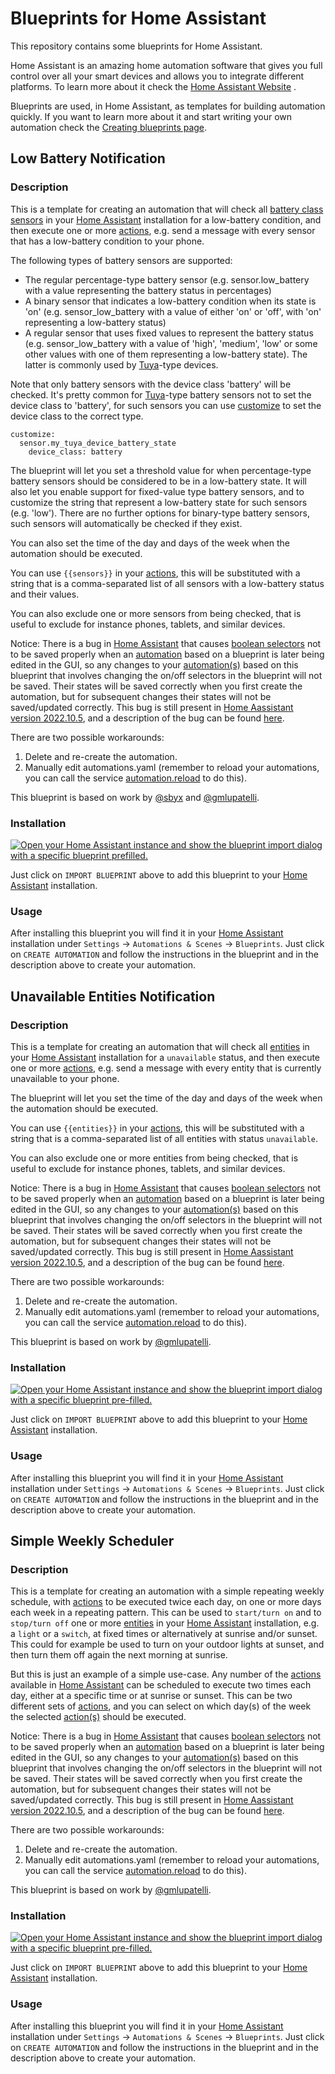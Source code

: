 # Blueprints for Home Assistant

This repository contains some blueprints for Home Assistant. 

Home Assistant is an amazing home automation software that gives you full control over all your smart devices and allows you to integrate different platforms. To learn more about it check the [Home Assistant Website](https://www.home-assistant.io/) .

Blueprints are used, in Home Assistant, as templates for building automation quickly. If you want to learn more about it and start writing your own automation check the [Creating blueprints page](https://www.home-assistant.io/docs/blueprint/).

## Low Battery Notification

### Description

This is a template for creating an automation that will check all [battery class sensors](https://www.home-assistant.io/integrations/sensor/) in your [Home Assistant](https://www.home-assistant.io/) installation for a low-battery condition, and then execute one or more [actions](https://www.home-assistant.io/docs/automation/action/), e.g. send a message with every sensor that has a low-battery condition to your phone.

The following types of battery sensors are supported:
* The regular percentage-type battery sensor (e.g. sensor.low_battery with a value representing the battery status in percentages)
* A binary sensor that indicates a low-battery condition when its state is 'on' (e.g. sensor_low_battery with a value of either 'on' or 'off', with 'on' representing a low-battery status)
* A regular sensor that uses fixed values to represent the battery status (e.g. sensor_low_battery with a value of 'high', 'medium', 'low' or some other values with one of them representing a low-battery state). The latter is commonly used by [Tuya](https://www.tuya.com/)-type devices.

Note that only battery sensors with the device class 'battery' will be checked. It's pretty common for [Tuya](https://www.tuya.com/)-type battery sensors not to set the device class to 'battery',  for such sensors you can use [customize](https://www.home-assistant.io/docs/configuration/customizing-devices/) to set the device class to the correct type.
```
customize:
  sensor.my_tuya_device_battery_state
    device_class: battery
```

The blueprint will let you set a threshold value for when percentage-type battery sensors should be considered to be in a low-battery state. It will also let you enable support for fixed-value type battery sensors, and to customize the string that represent a low-battery state for such sensors (e.g. 'low'). There are no further options for binary-type battery sensors, such sensors will automatically be checked if they exist.

You can also set the time of the day and days of the week when the automation should be executed.

You can use `{{sensors}}` in your [actions](https://www.home-assistant.io/docs/automation/action/), this will be substituted with a string that is a comma-separated list of all sensors with a low-battery status and their values.

You can also exclude one or more sensors from being checked, that is useful to exclude for instance phones, tablets, and similar devices.


Notice: There is a bug in [Home Assistant](https://www.home-assistant.io/) that causes [boolean selectors](https://www.home-assistant.io/docs/blueprint/selectors/#boolean-selector) not to be saved properly when an [automation](https://www.home-assistant.io/docs/automation/)  based on a blueprint is later being edited in the GUI, so any changes to your [automation(s)](https://www.home-assistant.io/docs/automation/) based on this blueprint that involves changing the on/off selectors in the blueprint will not be saved. Their states will be saved correctly when you first create the automation, but for subsequent changes their states will not be saved/updated correctly. This bug is still present in [Home Aassistant version 2022.10.5](https://www.home-assistant.io/blog/2022/10/05/release-202210/), and a description of the bug can be found [here](https://github.com/home-assistant/frontend/issues/13206).

There are two possible workarounds:
1. Delete and re-create the automation.
2. Manually edit automations.yaml (remember to reload your automations, you can call the service [automation.reload](https://www.home-assistant.io/docs/automation/services/) to do this).


This blueprint is based on work by [@sbyx](https://gist.github.com/sbyx) and [@gmlupatelli](https://github.com/gmlupatelli/).

### Installation

[![Open your Home Assistant instance and show the blueprint import dialog with a specific blueprint prefilled.](https://my.home-assistant.io/badges/blueprint_import.svg)](https://my.home-assistant.io/redirect/blueprint_import/?blueprint_url=https://raw.githubusercontent.com/chjohans/blueprints_repo/master/low_battery_notification/low_battery_notification.yaml)

Just click on `IMPORT BLUEPRINT` above to add this blueprint to your [Home Assistant](https://www.home-assistant.io/) installation.

### Usage

After installing this blueprint you will find it in your [Home Assistant](https://www.home-assistant.io/) installation under `Settings` -> `Automations & Scenes` -> `Blueprints`. Just click on `CREATE AUTOMATION` and follow the instructions in the blueprint and in the description above to create your automation.

## Unavailable Entities Notification

### Description

This is a template for creating an automation that will check all [entities](https://developers.home-assistant.io/docs/core/entity/) in your [Home Assistant](https://www.home-assistant.io/) installation for a `unavailable` status, and then execute one or more [actions](https://www.home-assistant.io/docs/automation/action/), e.g. send a message with every entity that is currently unavailable to your phone.

The blueprint will let you set the time of the day and days of the week when the automation should be executed.

You can use `{{entities}}` in your [actions](https://www.home-assistant.io/docs/automation/action/), this will be substituted with a string that is a comma-separated list of all entities with status `unavailable`.

You can also exclude one or more entities from being checked, that is useful to exclude for instance phones, tablets, and similar devices.


Notice: There is a bug in [Home Assistant](https://www.home-assistant.io/) that causes [boolean selectors](https://www.home-assistant.io/docs/blueprint/selectors/#boolean-selector) not to be saved properly when an [automation](https://www.home-assistant.io/docs/automation/)  based on a blueprint is later being edited in the GUI, so any changes to your [automation(s)](https://www.home-assistant.io/docs/automation/) based on this blueprint that involves changing the on/off selectors in the blueprint will not be saved. Their states will be saved correctly when you first create the automation, but for subsequent changes their states will not be saved/updated correctly. This bug is still present in [Home Aassistant version 2022.10.5](https://www.home-assistant.io/blog/2022/10/05/release-202210/), and a description of the bug can be found [here](https://github.com/home-assistant/frontend/issues/13206).

There are two possible workarounds:
1. Delete and re-create the automation.
2. Manually edit automations.yaml (remember to reload your automations, you can call the service [automation.reload](https://www.home-assistant.io/docs/automation/services/) to do this).


This blueprint is based on work by [@gmlupatelli](https://github.com/gmlupatelli/).

### Installation

[![Open your Home Assistant instance and show the blueprint import dialog with a specific blueprint pre-filled.](https://my.home-assistant.io/badges/blueprint_import.svg)](https://my.home-assistant.io/redirect/blueprint_import/?blueprint_url=https://raw.githubusercontent.com/chjohans/blueprints_repo/master/unavailable_entities_notification/unavailable_entities_notification.yaml)

Just click on `IMPORT BLUEPRINT` above to add this blueprint to your [Home Assistant](https://www.home-assistant.io/) installation.

### Usage

After installing this blueprint you will find it in your [Home Assistant](https://www.home-assistant.io/) installation under `Settings` -> `Automations & Scenes` -> `Blueprints`. Just click on `CREATE AUTOMATION` and follow the instructions in the blueprint and in the description above to create your automation.

## Simple Weekly Scheduler

### Description

This is a template for creating an automation with a simple repeating weekly schedule, with [actions](https://www.home-assistant.io/docs/automation/action/) to be executed twice each day, on one or more days each week in a repeating pattern. This can be used to `start/turn on` and to `stop/turn off` one or more [entities](https://developers.home-assistant.io/docs/core/entity/) in your [Home Assistant](https://www.home-assistant.io/) installation, e.g. a `light` or a `switch`, at fixed times or alternatively at sunrise and/or sunset. This could for example be used to turn on your outdoor lights at sunset, and then turn them off again the next morning at sunrise. 

But this is just an example of a simple use-case. Any number of the [actions](https://www.home-assistant.io/docs/automation/action/) available in [Home Assistant](https://www.home-assistant.io/) can be scheduled to execute two times each day, either at a specific time or at sunrise or sunset. This can be two different sets of [actions](https://www.home-assistant.io/docs/automation/action/), and you can select on which day(s) of the week the selected [action(s)](https://www.home-assistant.io/docs/automation/action/) should be executed.


Notice: There is a bug in [Home Assistant](https://www.home-assistant.io/) that causes [boolean selectors](https://www.home-assistant.io/docs/blueprint/selectors/#boolean-selector) not to be saved properly when an [automation](https://www.home-assistant.io/docs/automation/)  based on a blueprint is later being edited in the GUI, so any changes to your [automation(s)](https://www.home-assistant.io/docs/automation/) based on this blueprint that involves changing the on/off selectors in the blueprint will not be saved. Their states will be saved correctly when you first create the automation, but for subsequent changes their states will not be saved/updated correctly. This bug is still present in [Home Aassistant version 2022.10.5](https://www.home-assistant.io/blog/2022/10/05/release-202210/), and a description of the bug can be found [here](https://github.com/home-assistant/frontend/issues/13206).

There are two possible workarounds:
1. Delete and re-create the automation.
2. Manually edit automations.yaml (remember to reload your automations, you can call the service [automation.reload](https://www.home-assistant.io/docs/automation/services/) to do this).


This blueprint is based on work by [@gmlupatelli](https://github.com/gmlupatelli/).

### Installation

[![Open your Home Assistant instance and show the blueprint import dialog with a specific blueprint pre-filled.](https://my.home-assistant.io/badges/blueprint_import.svg)](https://my.home-assistant.io/redirect/blueprint_import/?blueprint_url=https://raw.githubusercontent.com/chjohans/blueprints_repo/master/simple_weekly_scheduler/simple_weekly_scheduler.yaml)

Just click on `IMPORT BLUEPRINT` above to add this blueprint to your [Home Assistant](https://www.home-assistant.io/) installation.

### Usage

After installing this blueprint you will find it in your [Home Assistant](https://www.home-assistant.io/) installation under `Settings` -> `Automations & Scenes` -> `Blueprints`. Just click on `CREATE AUTOMATION` and follow the instructions in the blueprint and in the description above to create your automation.